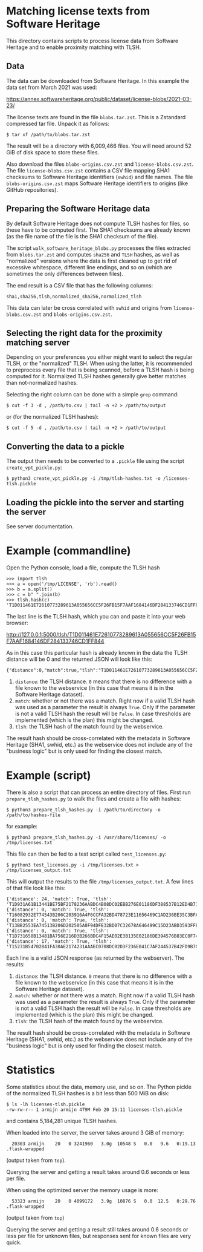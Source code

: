 # Matching license texts from Software Heritage

This directory contains scripts to process license data from Software Heritage
and to enable proximity matching with TLSH.

## Data

The data can be downloaded from Software Heritage. In this example the data set
from March 2021 was used:

<https://annex.softwareheritage.org/public/dataset/license-blobs/2021-03-23/>

The license texts are found in the file `blobs.tar.zst`. This is a Zstandard
compressed tar file. Unpack it as follows:

```
$ tar xf /path/to/blobs.tar.zst
```

The result will be a directory with 6,009,466 files. You will need around
52 GiB of disk space to store these files.

Also download the files `blobs-origins.csv.zst` and `license-blobs.csv.zst`.
The file `license-blobs.csv.zst` contains a CSV file mapping SHA1 checksums to
Software Heritage identifiers (`swhid`) and file names. The file
`blobs-origins.csv.zst` maps Software Heritage identifiers to origins (like
GitHub repositories).

## Preparing the Software Heritage data

By default Software Heritage does not compute TLSH hashes for files, so these
have to be computed first. The SHA1 checksums are already known (as the file
name of the file is the SHA1 checksum of the file).

The script `walk_software_heritage_blobs.py` processes the files extracted from 
`blobs.tar.zst` and computes `sha256` and `TLSH` hashes, as well as "normalized"
versions where the data is first cleaned up to get rid of excessive whitespace,
different line endings, and so on (which are sometimes the only differences
between files).

The end result is a CSV file that has the following columns:

```
sha1,sha256,tlsh,normalized_sha256,normalized_tlsh
```

This data can later be cross correlated with `swhid` and origins from
`license-blobs.csv.zst` and `blobs-origins.csv.zst`.

## Selecting the right data for the proximity matching server

Depending on your preferences you either might want to select the regular
TLSH, or the "normalized" TLSH. When using the latter, it is recommended
to preprocess every file that is being scanned, before a TLSH hash is being
computed for it. Normalized TLSH hashes generally give better matches than
not-normalized hashes.

Selecting the right column can be done with a simple `grep` command:

```
$ cut -f 3 -d , /path/to.csv | tail -n +2 > /path/to/output
```

or (for the normalized TLSH hashes):

```
$ cut -f 5 -d , /path/to.csv | tail -n +2 > /path/to/output
```

## Converting the data to a pickle

The output then needs to be converted to a `.pickle` file using the script
`create_vpt_pickle.py`:

```
$ python3 create_vpt_pickle.py -i /tmp/tlsh-hashes.txt -o /licenses-tlsh.pickle
```

## Loading the pickle into the server and starting the server

See server documentation.

# Example (commandline)

Open the Python console, load a file, compute the TLSH hash

```
>>> import tlsh
>>> a = open('/tmp/LICENSE', 'rb').read()
>>> b = a.split()
>>> c = b" ".join(b)
>>> tlsh.hash(c)
'T1D011461E72610773289613A055656CC5F26FB15F7AAF1684146DF284133746CD1FF844'
```

The last line is the TLSH hash, which you can and paste it into your web browser:

<http://127.0.0.1:5000/tlsh/T1D011461E72610773289613A055656CC5F26FB15F7AAF1684146DF284133746CD1FF844>

As in this case this particular hash is already known in the data the TLSH
distance will be 0 and the returned JSON will look like this:

```
{"distance":0,"match":true,"tlsh":"T1D011461E72610773289613A055656CC5F26FB15F7AAF1684146DF284133746CD1FF844"}
```

1. `distance`: the TLSH distance. `0` means that there is no difference with a
file known to the webservice (in this case that means it is in the Software
Heritage dataset).
2. `match`: whether or not there was a match. Right now if a valid TLSH hash
was used as a parameter the result is always `True`. Only if the parameter is
not a valid TLSH hash the result will be `False`. In case thresholds are
implemented (which is the plan) this might be changed.
3. `tlsh`: the TLSH hash of the match found by the webservice.

The result hash should be cross-correlated with the metadata in Software
Heritage (SHA1, swhid, etc.) as the webservice does not include any of the
"business logic" but is only used for finding the closest match.

# Example (script)

There is also a script that can process an entire directory of files. First
run `prepare_tlsh_hashes.py` to walk the files and create a file with hashes:

```
$ python3 prepare_tlsh_hashes.py -i /path/to/directory -o /path/to/hashes-file
```

for example:

```
$ python3 prepare_tlsh_hashes.py -i /usr/share/licenses/ -o /tmp/licenses.txt
```

This file can then be fed to a test script called `test_licenses.py`:

```
$ python3 test_licenses.py -i /tmp/licenses.txt > /tmp/licenses_output.txt
```

This will output the results to the file `/tmp/licenses_output.txt`. A few
lines of that file look like this:

```
{'distance': 24, 'match': True, 'tlsh': 'T1D931A61B13441BE75BF2178236AABDC4B08DC02EBB276E01186DF388537B12ED4B7190'}
{'distance': 0, 'match': True, 'tlsh': 'T16082932E774543B206C203916A4F6CCFA32BD478723E11656469C1AD236BE35C3BFAD9'}
{'distance': 0, 'match': True, 'tlsh': 'T13BB2553EA74513B206D202505A0F94DFE32BD07C32678A646499C15D23ABD3593FFBEA'}
{'distance': 0, 'match': True, 'tlsh': 'T1D731658B13481BA756E216D3B266BDC4F15AE02E3B135E02186DE394576B83EC0F7495'}
{'distance': 17, 'match': True, 'tlsh': 'T15231B54702841FA30AE2174231AAAEC0708DC02D3F236E041C7AF244537B42FD9B7081'}
```

Each line is a valid JSON response (as returned by the webserver). The results:

1. `distance`: the TLSH distance. `0` means that there is no difference with a
file known to the webservice (in this case that means it is in the Software
Heritage dataset).
2. `match`: whether or not there was a match. Right now if a valid TLSH hash
was used as a parameter the result is always `True`. Only if the parameter is
not a valid TLSH hash the result will be `False`. In case thresholds are
implemented (which is the plan) this might be changed.
3. `tlsh`: the TLSH hash of the match found by the webservice.

The result hash should be cross-correlated with the metadata in Software
Heritage (SHA1, swhid, etc.) as the webservice does not include any of the
"business logic" but is only used for finding the closest match.

# Statistics

Some statistics about the data, memory use, and so on. The Python pickle of
the normalized TLSH hashes is a bit less than 500 MiB on disk:

```
$ ls -lh licenses-tlsh.pickle
-rw-rw-r-- 1 armijn armijn 479M Feb 20 15:11 licenses-tlsh.pickle
```

and contains 5,184,281 unique TLSH hashes.

When loaded into the server, the server takes around 3 GiB of memory:

```
  20303 armijn    20   0 3241960   3.0g  10548 S   0.0   9.6   0:19.13 .flask-wrapped
```

(output taken from `top`).

Querying the server and getting a result takes around 0.6 seconds or less per
file.

When using the optimized server the memory usage is more:

```
  53323 armijn    20   0 4099172   3.9g  10876 S   0.0  12.5   0:29.76 .flask-wrapped
```

(output taken from `top`)

Querying the server and getting a result still takes around 0.6 seconds or less
per file for unknown files, but responses sent for known files are very quick.
